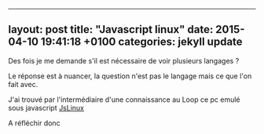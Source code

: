  ---
layout: post
title:  "Javascript linux"
date:   2015-04-10 19:41:18 +0100
categories: jekyll update
---

<div class="panel-body">
<p>Des fois je me demande s'il est nécessaire de voir plusieurs langages ?</p>
<p>Le réponse est à nuancer, la question n'est pas le langage mais ce que l'on fait avec.</p>
<p>J'ai trouvé par l'intermédiaire d'une connaissance au Loop ce pc emulé sous javascript <a href="http://bellard.org/jslinux/">JsLinux</a></p>
<p>A réfléchir donc</p>
</div>
